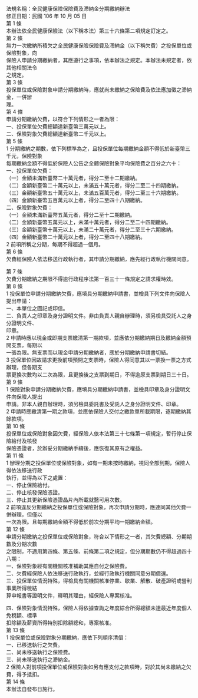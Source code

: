 法規名稱：全民健康保險保險費及滯納金分期繳納辦法  
修正日期：民國 106 年 10 月 05 日  
第 1 條  
本辦法依全民健康保險法（以下稱本法）第三十六條第二項規定訂定之。  
第 2 條  
無力一次繳納所積欠之全民健康保險保險費及滯納金（以下稱欠費）之投保單位或保險對象，向  
保險人申請分期繳納者，其應遵行之事項，依本辦法之規定。本辦法未規定者，依其他相關法令  
之規定。  
第 3 條  
投保單位或保險對象申請分期繳納時，應就尚未繳納之保險費及依法應加徵之滯納金，一併辦  
理。  
第 4 條  
申請分期繳納欠費，以符合下列情形之一者為限：  
一、投保單位欠費總額達新臺幣三萬元以上。  
二、保險對象欠費總額達新臺幣二千元以上。  
第 5 條  
1 分期繳納之期數，依下列標準為之，且投保單位每期繳納金額不得低於新臺幣三千元，保險對象  
每期繳納金額不得低於保險人公告之全體保險對象平均保險費之百分之六十：  
一、投保單位欠費：  
（一）金額未滿新臺幣二十萬元者，得分二至十二期繳納。  
（二）金額新臺幣二十萬元以上，未滿五十萬元者，得分二至二十四期繳納。  
（三）金額新臺幣五十萬元以上，未滿五百萬元者，得分二至三十六期繳納。  
（四）金額新臺幣五百萬元以上者，得分二至四十八期繳納。  
二、保險對象欠費：  
（一）金額未滿新臺幣五萬元者，得分二至十二期繳納。  
（二）金額新臺幣五萬元以上，未滿十萬元者，得分二至二十四期繳納。  
（三）金額新臺幣十萬元以上，未滿二十萬元者，得分二至三十六期繳納。  
（四）金額新臺幣二十萬元以上者，得分二至四十八期繳納。  
2 前項所稱之分期，每期不得超過一個月。  
第 6 條  
欠費經保險人依法移送行政執行者，其申請分期繳納，應先經行政執行機關同意。  


第 7 條  
欠費分期繳納之期限不得逾行政程序法第一百三十一條規定之請求權時效。  
第 8 條  
1 投保單位申請分期繳納欠費，應填具分期繳納申請書，並檢具下列文件向保險人提出申請：  
一、本單位之圖記或印信。  
二、負責人之印章及身分證明文件。非由負責人親自辦理時，須另檢具受託人之身分證明文件、  
印章。  
2 申請時應以現金或即期支票繳清第一期款項，並應依分期繳納期日及繳納金額預開支票，每期以  
一張為限。無支票而以現金申請分期繳納者，應於分期繳納申請書切結。  
3 投保單位因故請求更換前項預開之支票時，保險人得同意其以一票換一票之方式辦理，但各期支  
票更換次數均以二次為限，且更換後之支票到期日，不得逾原支票到期日三十日。  
第 9 條  
1 保險對象申請分期繳納欠費，應填具分期繳納申請書，並檢具印章及身分證明文件向保險人提出  
申請。非本人親自辦理時，須另檢具委託書及受託人之身分證明文件、印章。  
2 申請時應繳清第一期之款項，並應依保險人交付之繳款單所載期限，逐期繳納其餘款項。  
第 10 條  
投保單位或保險對象因欠費，經保險人依本法第三十七條第一項規定，暫行停止保險給付及核發  
保險憑證者，於辦妥分期繳納手續後，應恢復其原有之權益。  
第 11 條  
1 辦理分期之投保單位或保險對象，如有一期未按時繳納，視同全部到期，保險人得依法移送行政  
執行，並得為以下之處置：  
一、停止保險給付。  
二、停止核發保險憑證。  
三、停止其更新保險憑證晶片內所載就醫可用次數。  
2 前項違反分期繳納之投保單位或保險對象，再次申請分期時，應連同其他欠費一併辦理，但僅以  
一次為限。且每期繳納金額不得低於前次分期平均一期繳納金額。  
第 12 條  
申請分期繳納之投保單位或保險對象，符合以下情形之一者，其欠費總額、分期期數及分期次數  
之限制，不適用第四條、第五條、前條第二項之規定，但分期期數仍不得超過四十八期：  
一、保險對象經有關機關核准補助其應自付之保險費。  
二、欠費經保險人依法移送行政執行，並經行政執行機關同意分期償還。  
三、投保單位情況特殊，得檢具有關機關核准停業、歇業、解散、破產證明或營利事業所得稅結  
算申報書等證明文件，釋明其理由，經保險人專案核准。  


四、保險對象情況特殊，保險人得依據查詢之年度綜合所得總額未達最近年度個人免稅額、標準  
扣除額及薪資所得特別扣除額總和，專案核准。  
第 13 條  
1 投保單位或保險對象分期繳納，應依下列順序清償：  
一、已移送執行之欠費。  
二、尚未移送執行之保險費。  
三、尚未移送執行之滯納金。  
2 保險人對前項投保單位或保險對象如另有應支付之款項時，對於其尚未繳納之欠費，得予抵扣。  
第 14 條  
本辦法自發布日施行。  


